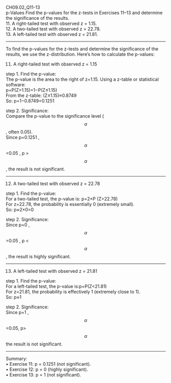 CH09.02_Q11-13  
p-Values Find the p-values for the z-tests in Exercises 11–13 and determine the significance of the results.  
11. A right-tailed test with observed z = 1.15.  
12. A two-tailed test with observed z = 22.78.  
13. A left-tailed test with observed z = 21.81.  

---
To find the p-values for the z-tests and determine the significance of the results, we use the z-distribution. Here’s how to calculate the p-values:

11. A right-tailed test with observed z = 1.15

step 1.	Find the p-value:  
The p-value is the area to the right of  z=1.15. Using a z-table or statistical software:   
p=P(Z>1.15)=1−P(Z≤1.15)  
From the z-table: (Z≤1.15)≈0.8749  
So: p=1−0.8749=0.1251  

step 2.	Significance:   
Compare the p-value to the significance level ($$\alpha$$, often 0.05).  
Since p=0.1251 ,$$\alpha$$ =0.05 , p > $$\alpha$$, the result is not significant.  

----  
12. A two-tailed test with observed z = 22.78

step 1.	Find the p-value:   
For a two-tailed test, the p-value is:  p=2×P (Z>22.78)  
For z=22.78, the probability is essentially 0 (extremely small).  
So:  p≈2×0=0  

step 2.	Significance:  
Since p=0 ,$$\alpha$$ =0.05 , p < $$\alpha$$ , the result is highly significant.  

----  
13. A left-tailed test with observed z = 21.81
    
step 1.	Find the p-value:  
For a left-tailed test, the p-value is:p=P(Z<21.81)  
For z=21.81, the probability is effectively 1 (extremely close to 1).  
So: p≈1  

step 2.	Significance:  
Since p=1 ,$$\alpha$$ =0.05, p> $$\alpha$$ the result is not significant.  

----  
Summary:  
•	Exercise 11: p = 0.1251 (not significant).  
•	Exercise 12: p = 0 (highly significant).  
•	Exercise 13: p = 1 (not significant).  
